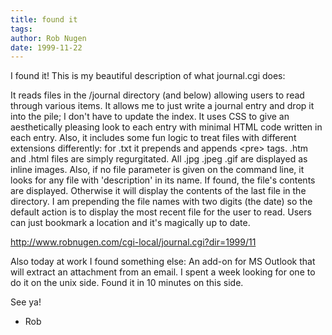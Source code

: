 ```yaml
---
title: found it
tags: 
author: Rob Nugen
date: 1999-11-22
---
```


I found it!  This is my beautiful description of what journal.cgi does: 
 
 It reads files in the /journal directory (and below) allowing users to read
 through various items.  It allows me to just write a journal entry and drop
 it into the pile; I don't have to update the index.  It uses CSS to give an
 aesthetically pleasing look to each entry with minimal HTML code written in
 each entry.  Also, it includes some fun logic to treat files with different
 extensions differently:  for .txt it prepends and appends &lt;pre&gt; tags.  .htm
 and .html files are simply regurgitated.  All .jpg .jpeg .gif are displayed
 as inline images.  Also, if no file parameter is given on the command line,
 it looks for any file with 'description' in its name.  If found, the file's
 contents are displayed.  Otherwise it will display the contents of the last
 file in the directory.  I am prepending the file names with two digits (the
 date) so the default action is to display the most recent file for the user
 to read.  Users can just bookmark a location and it's magically up to date.

 <a href="http://www.robnugen.com/cgi-local/journal.cgi?dir=1999/11">http://www.robnugen.com/cgi-local/journal.cgi?dir=1999/11</a>

Also today at work I found something else:  An add-on for MS Outlook that will
extract an attachment from an email.  I spent a week looking for one to do
it on the unix side.  Found it in 10 minutes on this side.

See ya!

- Rob


